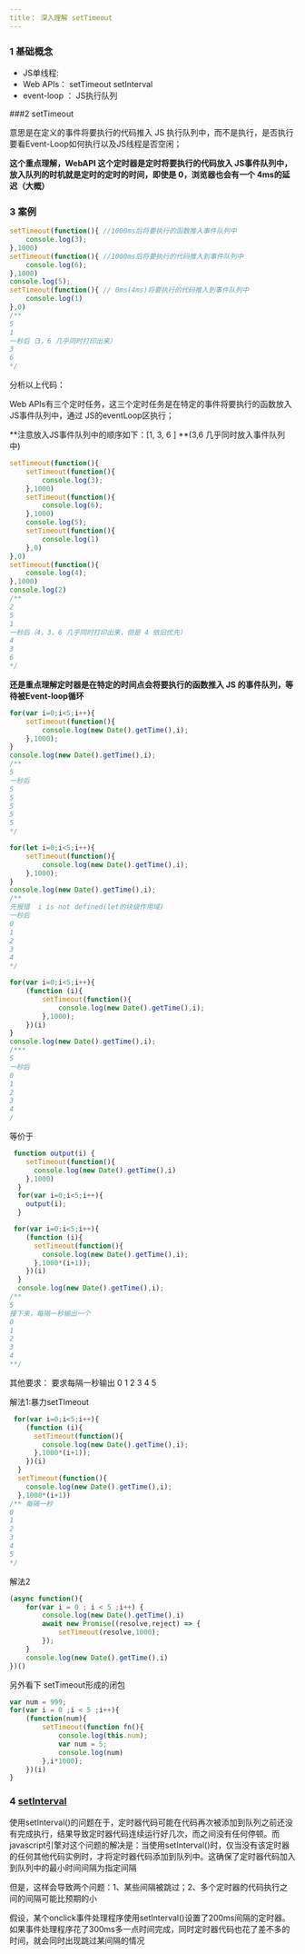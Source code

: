 ```yaml
---
title： 深入理解 setTimeout
---
```


### 1 基础概念

* JS单线程: 
* Web APIs： setTimeout setInterval
* event-loop ： JS执行队列

###2 setTimeout 

意思是在定义的事件将要执行的代码推入 JS 执行队列中，而不是执行，是否执行要看Event-Loop如何执行以及JS线程是否空闲；

**这个重点理解，WebAPI 这个定时器是定时将要执行的代码放入 JS事件队列中，放入队列的时机就是定时的定时的时间，即使是 0，浏览器也会有一个 4ms的延迟（大概）**

### 3 案例

```javascript
setTimeout(function(){ //1000ms后将要执行的函数推入事件队列中
    console.log(3);
},1000)
setTimeout(function(){ //1000ms后将要执行的代码推入到事件队列中
    console.log(6);
},1000)
console.log(5);
setTimeout(function(){ // 0ms(4ms)将要执行的代码推入到事件队列中
    console.log(1)
},0)
/**
5
1
一秒后（3，6 几乎同时打印出来）
3
6
*/
```

分析以上代码：

Web APIs有三个定时任务，这三个定时任务是在特定的事件将要执行的函数放入 JS事件队列中，通过 JS的eventLoop区执行；

**注意放入JS事件队列中的顺序如下：[1, 3, 6 ] **(3,6 几乎同时放入事件队列中)

```javascript
setTimeout(function(){
    setTimeout(function(){
        console.log(3);
    },1000)
    setTimeout(function(){
        console.log(6);
    },1000)
    console.log(5);
    setTimeout(function(){
        console.log(1)
    },0)
},0)
setTimeout(function(){
    console.log(4);
},1000)
console.log(2)
/**
2
5
1
一秒后（4，3，6 几乎同时打印出来，但是 4 依旧优先）
4
3
6
*/
```

**还是重点理解定时器是在特定的时间点会将要执行的函数推入 JS 的事件队列，等待被Event-loop循环**

```javascript
for(var i=0;i<5;i++){
    setTimeout(function(){
        console.log(new Date().getTime(),i);
    },1000);
}
console.log(new Date().getTime(),i);
/**
5
一秒后
5
5
5
5
5
*/
```

```javascript
for(let i=0;i<5;i++){
    setTimeout(function(){
        console.log(new Date().getTime(),i);
    },1000);
}
console.log(new Date().getTime(),i);
/**
先报错  i is not defined(let的块级作用域)
一秒后
0
1
2
3
4
*/
```

```javascript
for(var i=0;i<5;i++){
    (function (i){
        setTimeout(function(){
            console.log(new Date().getTime(),i);
        },1000);
    })(i)
}
console.log(new Date().getTime(),i);
/***
5 
一秒后
0
1
2
3
4
/
```

等价于

```javascript
 function output(i) {
    setTimeout(function(){
      console.log(new Date().getTime(),i)
    },1000)
  }
  for(var i=0;i<5;i++){
    output(i);
  }
```

```javascript
 for(var i=0;i<5;i++){
    (function (i){
      setTimeout(function(){
        console.log(new Date().getTime(),i);
      },1000*(i+1));
    })(i)
  }
  console.log(new Date().getTime(),i);
/**
5
接下来，每隔一秒输出一个
0
1
2
3
4
**/
```

其他要求： 要求每隔一秒输出  0 1  2 3 4 5 

解法1:暴力setTImeout

```javascript
 for(var i=0;i<5;i++){
    (function (i){
      setTimeout(function(){
        console.log(new Date().getTime(),i);
      },1000*(i+1));
    })(i)
  }
  setTimeout(function(){
    console.log(new Date().getTime(),i);
  },1000*(i+1))
/** 每隔一秒
0
1
2
3
4
5
*/
```

解法2

```javascript
(async function(){
    for(var i = 0 ; i < 5 ;i++) {
        console.log(new Date().getTime(),i)
        await new Promise((resolve,reject) => {
            setTimeout(resolve,1000);
        });
    }
    console.log(new Date().getTime(),i)
})()
```

另外看下 setTimeout形成的闭包

```javascript
var num = 999;
for(var i = 0 ;i < 5 ;i++){
    (function(num){
        setTimeout(function fn(){
            console.log(this.num);
            var num = 5;
            console.log(num)
        },i*1000);
    })(i)
}
```

### 4 [setInterval](https://www.cnblogs.com/xiaohuochai/p/5773183.html)

使用setInterval()的问题在于，定时器代码可能在代码再次被添加到队列之前还没有完成执行，结果导致定时器代码连续运行好几次，而之间没有任何停顿。而javascript引擎对这个问题的解决是：当使用setInterval()时，仅当没有该定时器的任何其他代码实例时，才将定时器代码添加到队列中。这确保了定时器代码加入到队列中的最小时间间隔为指定间隔

但是，这样会导致两个问题：1、某些间隔被跳过；2、多个定时器的代码执行之间的间隔可能比预期的小

假设，某个onclick事件处理程序使用setInterval()设置了200ms间隔的定时器。如果事件处理程序花了300ms多一点时间完成，同时定时器代码也花了差不多的时间，就会同时出现跳过某间隔的情况

